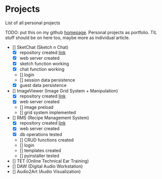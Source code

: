 # Projects

List of all personal projects

TODO: put this on my github [homepage](https://github.com/harplife/harplife.github.io). Personal projects as portfolio. TIL stuff should be on here too, maybe more as individual article.

- [] SketChat (Sketch n Chat)
  - [x] repository created [link](https://github.com/harplife/sket-chat)
  - [x] web server created
  - [x] sketch function working
  - [x] chat function working
  - [] login
  - [] session data persistence
  - [x] guest data persistence
- [] ImageViewer (Image Grid System + Manipulation)
  - [x] repository created [link](https://github.com/harplife/image_view)
  - [x] web server created
  - [] image preload
  - [] grid system implemented
- [] RMS (Recipe Management System)
  - [x] repository created [link](https://github.com/harplife/RMS)
  - [x] web server created
  - [x] db operations tested
  - [] CRUD functions created
  - [] login
  - [] templates created
  - [] pyinstaller tested
- [] TET (Online Technical Ear Training)
- [] DAW (Digital Audio Workstation)
- [] Audio2Art (Audio Visualization)
